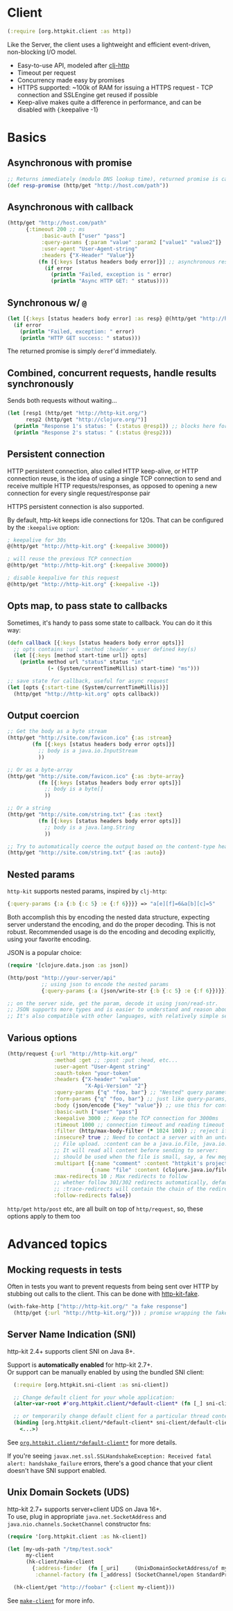# Client

```clojure
(:require [org.httpkit.client :as http])
```

Like the Server, the client uses a lightweight and efficient event-driven, non-blocking I/O model.

 - Easy-to-use API, modeled after [clj-http](https://github.com/dakrone/clj-http)
 - Timeout per request
 - Concurrency made easy by promises
 - HTTPS supported: ~100k of RAM for issuing a HTTPS request - TCP connection and SSLEngine get reused if possible
 - Keep-alive makes quite a difference in performance, and can be disabled with {:keepalive -1}

# Basics

## Asynchronous with promise

```clojure
;; Returns immediately (modulo DNS lookup time), returned promise is captured
(def resp-promise (http/get "http://host.com/path"))
```

## Asynchronous with callback

```clojure
(http/get "http://host.com/path"
	  {:timeout 200 ;; ms
           :basic-auth ["user" "pass"]
           :query-params {:param "value" :param2 ["value1" "value2"]}
           :user-agent "User-Agent-string"
           :headers {"X-Header" "Value"}}
          (fn [{:keys [status headers body error]}] ;; asynchronous response handling
            (if error
              (println "Failed, exception is " error)
              (println "Async HTTP GET: " status))))
```

## Synchronous w/ `@`

```clojure
(let [{:keys [status headers body error] :as resp} @(http/get "http://host.com/path")]
  (if error
    (println "Failed, exception: " error)
    (println "HTTP GET success: " status)))
```

The returned promise is simply `deref`'d immediately.

## Combined, concurrent requests, handle results synchronously

Sends both requests without waiting...

```clojure
(let [resp1 (http/get "http://http-kit.org/")
      resp2 (http/get "http://clojure.org/")]
  (println "Response 1's status: " (:status @resp1)) ;; blocks here for resp1
  (println "Response 2's status: " (:status @resp2)))
```

## Persistent connection

HTTP persistent connection, also called HTTP keep-alive, or HTTP connection reuse, is the idea of using a single TCP connection to send and receive multiple HTTP requests/responses, as opposed to opening a new connection for every single request/response pair

HTTPS persistent connection is also supported.

By default, http-kit keeps idle connections for 120s. That can be configured by the `:keepalive` option:

```clojure
; keepalive for 30s
@(http/get "http://http-kit.org" {:keepalive 30000})

; will reuse the previous TCP connection
@(http/get "http://http-kit.org" {:keepalive 30000})

; disable keepalive for this request
@(http/get "http://http-kit.org" {:keepalive -1})
```

## Opts map, to pass state to callbacks

Sometimes, it's handy to pass some state to callback. You can do it this way:

```clojure
(defn callback [{:keys [status headers body error opts]}]
  ;; opts contains :url :method :header + user defined key(s)
  (let [{:keys [method start-time url]} opts]
    (println method url "status" status "in"
             (- (System/currentTimeMillis) start-time) "ms")))

;; save state for callback, useful for async request
(let [opts {:start-time (System/currentTimeMillis)}]
  (http/get "http://http-kit.org" opts callback))
```

## Output coercion

```clojure
;; Get the body as a byte stream
(http/get "http://site.com/favicon.ico" {:as :stream}
        (fn [{:keys [status headers body error opts]}]
          ;; body is a java.io.InputStream
          ))

;; Or as a byte-array
(http/get "http://site.com/favicon.ico" {:as :byte-array}
          (fn [{:keys [status headers body error opts]}]
            ;; body is a byte[]
            ))

;; Or a string
(http/get "http://site.com/string.txt" {:as :text}
          (fn [{:keys [status headers body error opts]}]
            ;; body is a java.lang.String
            ))

;; Try to automatically coerce the output based on the content-type header, currently supports :text :stream, (with automatic charset detection)
(http/get "http://site.com/string.txt" {:as :auto})
```

## Nested params

`http-kit` supports nested params, inspired by `clj-http`:

```clojure
{:query-params {:a {:b {:c 5} :e {:f 6}}}} => "a[e][f]=6&a[b][c]=5"
```

Both accomplish this by encoding the nested data structure, expecting server understand the encoding, and do the proper decoding. This is not robust. Recommended usage is do the encoding and decoding explicitly, using your favorite encoding.

JSON is a popular choice:

```clojure
(require '[clojure.data.json :as json])

(http/post "http://your-server/api"
           ;; using json to encode the nested params
           {:query-params {:a (json/write-str {:b {:c 5} :e {:f 6}})}})

;; on the server side, get the param, decode it using json/read-str.
;; JSON supports more types and is easier to understand and reason about.
;; It's also compatible with other languages, with relatively simple server implementation
```

## Various options

```clojure
(http/request {:url "http://http-kit.org/"
               :method :get ;; :post :put :head, etc...
               :user-agent "User-Agent string"
               :oauth-token "your-token"
               :headers {"X-header" "value"
                         "X-Api-Version" "2"}
               :query-params {"q" "foo, bar"} ;; "Nested" query parameters are also supported
               :form-params {"q" "foo, bar"} ;; just like query-params, except sent in the body
               :body (json/encode {"key" "value"}) ;; use this for content-type json
               :basic-auth ["user" "pass"]
               :keepalive 3000 ;; Keep the TCP connection for 3000ms
               :timeout 1000 ;; connection timeout and reading timeout 1000ms
               :filter (http/max-body-filter (* 1024 100)) ;; reject if body is more than 100k
               :insecure? true ;; Need to contact a server with an untrusted SSL cert?
               ;; File upload. :content can be a java.io.File, java.io.InputStream, String
               ;; It will read all content before sending to server:
               ;; should be used when the file is small, say, a few megabytes
               :multipart [{:name "comment" :content "httpkit's project.clj"}
                           {:name "file" :content (clojure.java.io/file "project.clj") :filename "project.clj"}]
               :max-redirects 10 ; Max redirects to follow
               ;; whether follow 301/302 redirects automatically, default to true
               ;; :trace-redirects will contain the chain of the redirects followed.
               :follow-redirects false})
```

`http/get` `http/post` etc, are all built on top of `http/request`, so, these options apply to them too

# Advanced topics

## Mocking requests in tests

Often in tests you want to prevent requests from being sent over HTTP by stubbing out calls to the client. This can be done with [http-kit-fake](https://github.com/d11wtq/http-kit-fake).

```clojure
(with-fake-http ["http://http-kit.org/" "a fake response"]
  (http/get {:url "http://http-kit.org/"})) ; promise wrapping the faked response
```

## Server Name Indication (SNI)

http-kit 2.4+ supports client SNI on Java 8+.

Support is **automatically enabled** for http-kit 2.7+.  
Or support can be manually enabled by using the bundled SNI client:

```clojure
  (:require [org.httpkit.sni-client :as sni-client])

  ;; Change default client for your whole application:
  (alter-var-root #'org.httpkit.client/*default-client* (fn [_] sni-client/default-client))

  ;; or temporarily change default client for a particular thread context:
  (binding [org.httpkit.client/*default-client* sni-client/default-client]
    <...>)
```

See [`org.httpkit.client/*default-client*`](http://http-kit.github.io/http-kit/org.httpkit.client.html#var-*default-client*) for more details.

If you're seeing `javax.net.ssl.SSLHandshakeException: Received fatal alert: handshake_failure` errors, there's a good chance that your client doesn't have SNI support enabled.

## Unix Domain Sockets (UDS)

http-kit 2.7+ supports server+client UDS on Java 16+.  
To use, plug in appropriate `java.net.SocketAddress` and `java.nio.channels.SocketChannel` constructor fns:

```clojure
(require '[org.httpkit.client :as hk-client])

(let [my-uds-path "/tmp/test.sock"
      my-client
      (hk-client/make-client
        {:address-finder  (fn [_uri]     (UnixDomainSocketAddress/of my-uds-path))
         :channel-factory (fn [_address] (SocketChannel/open StandardProtocolFamily/UNIX))})]

  (hk-client/get "http://foobar" {:client my-client}))
```

See [`make-client`](http://http-kit.github.io/http-kit/org.httpkit.client.html#var-make-client) for more info.
